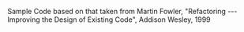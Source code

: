 Sample Code based on that taken from Martin Fowler, "Refactoring --- Improving the Design of Existing Code", Addison Wesley, 1999